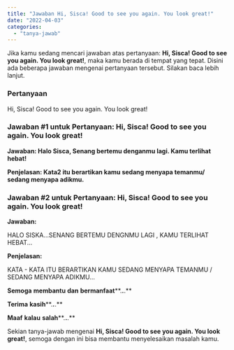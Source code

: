 ```yaml
---
title: "Jawaban Hi, Sisca! Good to see you again. You look great!"
date: "2022-04-03"
categories: 
  - "tanya-jawab"
---
```


Jika kamu sedang mencari jawaban atas pertanyaan: **Hi, Sisca! Good to see you again. You look great!**, maka kamu berada di tempat yang tepat. Disini ada beberapa jawaban mengenai pertanyaan tersebut. Silakan baca lebih lanjut.

### Pertanyaan

Hi, Sisca! Good to see you again. You look great!

### Jawaban #1 untuk Pertanyaan: Hi, Sisca! Good to see you again. You look great!

**Jawaban: Halo Sisca, Senang bertemu denganmu lagi. Kamu terlihat hebat!**

**Penjelasan: Kata2 itu berartikan kamu sedang menyapa temanmu/ sedang menyapa adikmu.**

### Jawaban #2 untuk Pertanyaan: Hi, Sisca! Good to see you again. You look great!

**Jawaban:**

HALO SISKA...SENANG BERTEMU DENGNMU LAGI , KAMU TERLIHAT HEBAT...

**Penjelasan:**

KATA - KATA ITU BERARTIKAN KAMU SEDANG MENYAPA TEMANMU / SEDANG MENYAPA ADIKMU...

**Sem****o****ga** **membantu** **dan** **bermanfaat****.****.****.**

**Terima** **kasih****.****.****.**

**Maaf** **kalau** **salah****.****.****.**

Sekian tanya-jawab mengenai **Hi, Sisca! Good to see you again. You look great!**, semoga dengan ini bisa membantu menyelesaikan masalah kamu.
